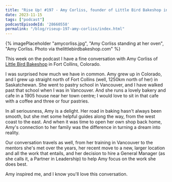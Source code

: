 ```yaml
---
title: "Rise Up! #197 - Amy Corliss, founder of Little Bird Bakeshop in Fort Collins, Colorado"
date: 2023-11-15
tags: ["podcast"]
podcastEpisodeId: '28660558'
permalink: "/blog/riseup-197-amy-corliss/index.html"
---
```

 
{% imagePlaceholder "amycorliss.jpg", "Amy Corliss standing at her oven", "Amy Corliss.  Photo via thelittlebirdbakeshop.com" %}

This week on the podcast I have a fine conversation with Amy Corliss of [Little Bird Bakeshop](https://www.thelittlebirdbakeshop.com/) in Fort Collins, Colorado.

I was surprised how much we have in common. Amy grew up in Colorado, and I grew up straight north of Fort Collins (well, 1250km north of her) in Saskatchewan.  She went to pastry school in Vancouver, and I have walked past that school when I was in Vancouver.  And she runs a lovely bakery and cafe in a 1905 house near her town centre; I would love to sit in that cafe with a coffee and three or four pastries.  

In all seriousness, Amy is a delight.  Her road in baking hasn't always been smooth, but she met some helpful guides along the way, from the west coast to the east.  And when it was time to open her own shop back home, Amy's connection to her family was the difference in turning a dream into reality.

Our conversation travels as well, from her training in Vancouver to the mentors she's met over the years, her recent move to a new, larger location and all the work that entails, and her decision to hire a General Manager (as she calls it, a Partner in Leadership) to help Amy focus on the work she does best.  

Amy inspired me, and I know you'll love this conversation.